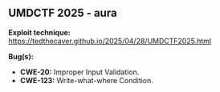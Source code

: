 ## UMDCTF 2025 - aura

**Exploit technique:** https://tedthecaver.github.io/2025/04/28/UMDCTF2025.html

**Bug(s):** 
- **CWE-20:** Improper Input Validation.
- **CWE-123:** Write-what-where Condition.